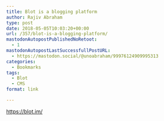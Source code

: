 ```yaml
---
title: Blot is a blogging platform
author: Rajiv Abraham
type: post
date: 2018-05-05T10:03:20+00:00
url: /357/blot-is-a-blogging-platform/
mastodonAutopostPublishedNoRetoot:
  - 1
mastodonAutopostLastSuccessfullPostURL:
  - https://mastodon.social/@unoabraham/99976124909995313
categories:
  - Bookmarks
tags:
  - Blot
  - CMS
format: link

---
```

<https://blot.im/>